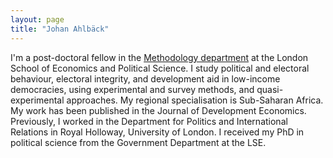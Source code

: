 ```yaml
---
layout: page
title: "Johan Ahlbäck"
---
```


I'm a post-doctoral fellow in the [Methodology department](https://www.lse.ac.uk/methodology) at the London School of Economics and Political Science. I study political and electoral behaviour, electoral integrity, and development aid in low-income democracies, using experimental and survey methods, and quasi-experimental approaches. My regional specialisation is Sub-Saharan Africa. My work has been published in the Journal of Development Economics. Previously, I worked in the Department for Politics and International Relations in Royal Holloway, University of London. I received my PhD in political science from the Government Department at the LSE. 

